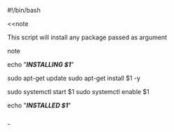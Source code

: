 #!/bin/bash

<<note

This script will install any package passed as argument

note

echo "*********INSTALLING $1*********"

sudo apt-get update
sudo apt-get install $1 -y

sudo systemctl start $1
sudo systemctl enable $1

echo "*********INSTALLED $1*********"

                                                                                                                                                         ~   
